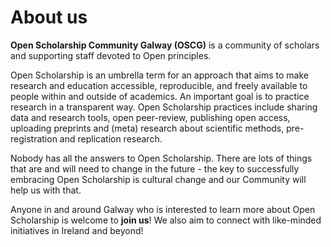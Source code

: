 # About us

**Open Scholarship Community Galway (OSCG)** is a community of scholars and supporting staff devoted to Open principles.

Open Scholarship is an umbrella term for an approach that aims to make research and education accessible, reproducible, and freely available to people within and outside of academics. An important goal is to practice research in a transparent way. Open Scholarship practices include sharing data and research tools, open peer-review, publishing open access, uploading preprints and (meta) research about scientific methods, pre-registration and replication research.

Nobody has all the answers to Open Scholarship. There are lots of things that are and will need to change in the future - the key to successfully embracing Open Scholarship is cultural change and our Community will help us with that.

Anyone in and around Galway who is interested to learn more about Open Scholarship is welcome to **join us**! We also aim to connect with like-minded initiatives in Ireland and beyond!
